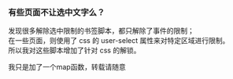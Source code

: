 ### 有些页面不让选中文字么？

发现很多解除选中限制的书签脚本，都只解除了事件的限制；  
在一些页面，则使用了 css 的 user-select 属性来对特定区域进行限制。  
所以我对这些脚本增加了针对 css 的解锁。  

我只是加了一个map函数，转载请随意